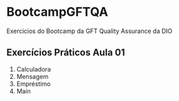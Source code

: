 # BootcampGFTQA
Exercicios do Bootcamp da GFT Quality Assurance da DIO

## Exercícios Práticos Aula 01
01. Calculadora
02. Mensagem
03. Empréstimo
04. Main 
